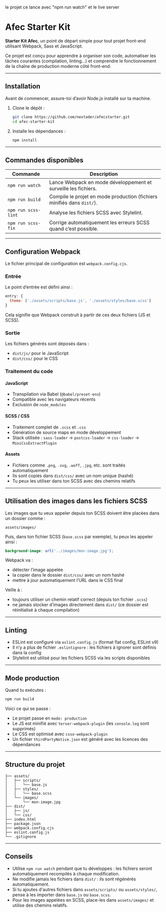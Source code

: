 le projet ce lance  avec "npm run watch" et le live server


# Afec Starter Kit

**Starter Kit Afec**, un point de départ simple pour tout projet front-end utilisant Webpack, Sass et JavaScript.

Ce projet est conçu pour apprendre à organiser son code, automatiser les tâches courantes (compilation, linting…) et comprendre le fonctionnement de la chaîne de production moderne côté front-end.

---

## Installation

Avant de commencer, assure-toi d’avoir Node.js installé sur ta machine.

1. Clone le dépôt :
   ```bash
   git clone https://github.com/nextader/afecstarter.git
   cd afec-starter-kit
   ```

2. Installe les dépendances :
   ```bash
   npm install
   ```

---

## Commandes disponibles

| Commande              | Description |
|-----------------------|-------------|
| `npm run watch`       | Lance Webpack en mode développement et surveille les fichiers. |
| `npm run build`       | Compile le projet en mode production (fichiers minifiés dans `dist/`). |
| `npm run scss-lint`   | Analyse les fichiers SCSS avec Stylelint. |
| `npm run scss-fix`    | Corrige automatiquement les erreurs SCSS quand c’est possible. |

---

## Configuration Webpack

Le fichier principal de configuration est `webpack.config.cjs`.

### Entrée

Le point d’entrée est défini ainsi :

```js
entry: {
  theme: ['./assets/scripts/base.js', './assets/styles/base.scss']
}
```

Cela signifie que Webpack construit à partir de ces deux fichiers (JS et SCSS).

### Sortie

Les fichiers générés sont déposés dans :

- `dist/js/` pour le JavaScript
- `dist/css/` pour le CSS

### Traitement du code

#### JavaScript

- Transpilation via Babel (`@babel/preset-env`)
- Compatible avec les navigateurs récents
- Exclusion de `node_modules`

#### SCSS / CSS

- Traitement complet de `.scss` et `.css`
- Génération de source maps en mode développement
- Stack utilisée : `sass-loader` → `postcss-loader` → `css-loader` → `MiniCssExtractPlugin`

#### Assets

- Fichiers comme `.png`, `.svg`, `.woff`, `.jpg`, etc. sont traités automatiquement
- Ils sont copiés dans `dist/css/` avec un nom unique (hashé)
- Tu peux les utiliser dans ton SCSS avec des chemins relatifs

---

## Utilisation des images dans les fichiers SCSS

Les images que tu veux appeler depuis ton SCSS doivent être placées dans un dossier comme :

```
assets/images/
```

Puis, dans ton fichier SCSS (`base.scss` par exemple), tu peux les appeler ainsi :

```scss
background-image: url('../images/mon-image.jpg');
```

Webpack va :

- détecter l’image appelée
- la copier dans le dossier `dist/css/` avec un nom hashé
- mettre à jour automatiquement l’URL dans le CSS final

Veille à :

- toujours utiliser un chemin relatif correct (depuis ton fichier `.scss`)
- ne jamais stocker d’images directement dans `dist/` (ce dossier est réinitialisé à chaque compilation)

---

## Linting

- ESLint est configuré via `eslint.config.js` (format flat config, ESLint v9)
- Il n’y a plus de fichier `.eslintignore` : les fichiers à ignorer sont définis dans la config
- Stylelint est utilisé pour les fichiers SCSS via les scripts disponibles

---

## Mode production

Quand tu exécutes :

```bash
npm run build
```

Voici ce qui se passe :

- Le projet passe en `mode: production`
- Le JS est minifié avec `terser-webpack-plugin` (les `console.log` sont supprimés)
- Le CSS est optimisé avec `csso-webpack-plugin`
- Un fichier `thirdPartyNotice.json` est généré avec les licences des dépendances

---

## Structure du projet

```
├── assets/
│   ├── scripts/
│   │   └── base.js
│   ├── styles/
│   │   └── base.scss
│   └── images/
│       └── mon-image.jpg
├── dist/
│   ├── js/
│   └── css/
├── index.html
├── package.json
├── webpack.config.cjs
├── eslint.config.js
└── .gitignore
```

---

## Conseils

- Utilise `npm run watch` pendant que tu développes : les fichiers seront automatiquement recompilés à chaque modification.
- Ne modifie jamais les fichiers dans `dist/` : ils sont régénérés automatiquement.
- Si tu ajoutes d'autres fichiers dans `assets/scripts/` ou `assets/styles/`, pense à les importer dans `base.js` ou `base.scss`.
- Pour les images appelées en SCSS, place-les dans `assets/images/` et utilise des chemins relatifs.